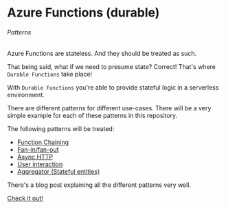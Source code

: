 # Azure Functions (durable)
###### Patterns

Azure Functions are stateless. And they should be treated as such.

That being said, what if we need to presume state? Correct! That's where `Durable Functions` take place!

With `Durable Functions` you're able to provide stateful logic in a serverless environment.

There are different patterns for different use-cases. There will be a very simple  example for each of these patterns in this repository.

The following patterns will be treated:
- <a href="https://github.com/adnkai/Azure/tree/master/AZ-203/Module%2002/Demo%2005%20-%20Durable%20Functions/Function%20Chaining">Function Chaining</a>
- <a href="https://github.com/adnkai/Azure/tree/master/AZ-203/Module%2002/Demo%2005%20-%20Durable%20Functions/Fan-In-Fan-Out">Fan-in/fan-out</a>
- <a href="https://github.com/adnkai/Azure/tree/master/AZ-203/Module%2002/Demo%2005%20-%20Durable%20Functions/Async%20HTTP">Async HTTP</a>
- <a href="https://github.com/adnkai/Azure/tree/master/AZ-203/Module%2002/Demo%2005%20-%20Durable%20Functions/User%20Interaction">User interaction</a>
- <a href="https://github.com/adnkai/Azure/tree/master/AZ-203/Module%2002/Demo%2005%20-%20Durable%20Functions/Aggregator">Aggregator (Stateful entities)</a>


There's a blog post explaining all the different patterns very well.

<a href="http://dontcodetired.com/blog/?tag=durable+functions"> Check it out!</a>